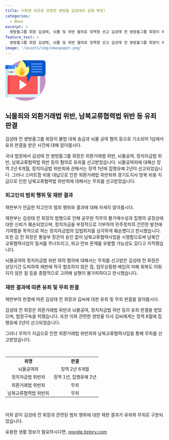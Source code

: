 ```yaml
---
title: 이화영 회유로 유명한 쌍방울 김성태의 실형 확정!
categories:
  - News
excerpt: >
  쌍방울그룹 회장 김성태, 뇌물 및 위반 혐의로 징역형 선고 김성태 전 쌍방울그룹 회장이 외환거래법 위반, 뇌물공여, 정치자금법 위반 등 혐의로 1심에서 징역 2년 6개월과 집행유예 2년을 선고받았다. 뇌물과 외환거래법 위반 혐의는 유죄 판결을 받았지만, 정치자금법 위반 혐의는 무죄를 선고받았으며, 법정구속은 면했다. 또한, 김 전 회장과 같은 혐의로 기소된 쌍방울 이사 김씨는 징역 6월과 집행유예 2년을 선고받았으며, 외환거래법 위반 혐의는 무죄를 선고받았다. 재판부는 김 전 회장의 범행으로 공무원 직무의 신뢰가 훼손되었고, 정치자금법을 심각하게 훼손했다고 지적했다.
feature_text: >
  쌍방울그룹 회장 김성태, 뇌물 및 위반 혐의로 징역형 선고 김성태 전 쌍방울그룹 회장이 외환거래법 위반, 뇌물공여, 정치자금법 위반 등 혐의로 1심에서 징역 2년 6개월과 집행유예 2년을 선고받았다. 뇌물과 외환거래법 위반 혐의는 유죄 판결을 받았지만, 정치자금법 위반 혐의는 무죄를 선고받았으며, 법정구속은 면했다. 또한, 김 전 회장과 같은 혐의로 기소된 쌍방울 이사 김씨는 징역 6월과 집행유예 2년을 선고받았으며, 외환거래법 위반 혐의는 무죄를 선고받았다. 재판부는 김 전 회장의 범행으로 공무원 직무의 신뢰가 훼손되었고, 정치자금법을 심각하게 훼손했다고 지적했다.
image: '/assets/img/newspaper.png'
---
```


<p><img src="/assets/img/news.png" alt="rentncar 속보" /></p>

<h2 data-ke-size="size26">뇌물죄와 외환거래법 위반, 남북교류협력법 위반 등 유죄 판결</h2>

<p data-ke-size="size16">김성태 전 쌍방울그룹 회장이 불법 대북 송금과 뇌물 공여 혐의 등으로 기소되어 1심에서 유죄 판결을 받은 사건에 대해 알아봅시다.</p>

<p>국내 법정에서 김성태 전 쌍방울그룹 회장은 외환거래법 위반, 뇌물공여, 정치자금법 위반, 남북교류협력법 위반 등의 혐의로 유죄를 선고받았습니다. 뇌물공여죄에 대해선 징역 2년 6개월, 정치자금법 위반죄에 관해서는 징역 1년에 집행유예 2년이 선고되었습니다. 그러나 스마트팜 비용 대납으로 인한 외환거래법 위반죄와 경기도지사 방북 비용 지급으로 인한 남북교류협력법 위반죄에 대해서는 무죄를 선고받았습니다.</p>

<h3 data-ke-size="size24">피고인의 범죄 행위 및 재판 결과</h3>

<p data-ke-size="size16">재판부가 언급한 피고인의 범죄 행위와 결과에 대해 자세히 알아봅시다.</p>

<p>재판부는 김성태 전 회장의 범행으로 인해 공무원 직무의 불가매수성과 집행의 공정성에 대한 신뢰가 훼손되었으며, 정치자금을 부정적으로 기부하여 민주정치의 건전한 발전에 기여함을 목적으로 하는 정치자금법의 입법취지를 심각하게 훼손했다고 판시했습니다. 또한 김 전 회장은 통일부 장관의 승인 없이 남북교류협력사업을 시행함으로써 남북간 교류협력사업의 질서를 무너뜨리고, 외교·안보 문제를 유발할 가능성도 있다고 지적했습니다.</p>

<p>뇌물공여와 정치자금법 위반 외의 혐의에 대해서는 무죄를 선고받은 김성태 전 회장은 상당기간 도피하여 재판에 적극 협조하지 않은 점, 업무상횡령·배임의 피해 회복도 이뤄지지 않은 점 등을 종합적으로 고려해 실형이 불가피하다고 판시했습니다.</p>

<h3 data-ke-size="size24">재판 결과에 따른 유죄 및 무죄 판결</h3>

<p data-ke-size="size16">재판부의 판결에 따른 김성태 전 회장과 김씨에 대한 유죄 및 무죄 판결을 알아봅시다.</p>

<p>김성태 전 회장은 외환거래법 위반과 뇌물공여, 정치자금법 위반 등의 유죄 판결을 받았으며, 법정구속을 피했습니다. 또한 이와 관련한 쌍방울 이사 김씨에게는 징역 6월에 집행유예 2년이 선고되었습니다.</p>

<p>그러나 무허가 지급으로 인한 외환거래법 위반죄와 남북교류협력사업을 통해 무죄를 선고받았습니다.</p>

<p data-ke-size="size16">&nbsp;</p>

<table>
    <tbody>
        <tr>
            <td style="text-align: center; height: 17px;"><b>죄명</b></td>
            <td style="text-align: center; height: 17px;"><b>판결</b></td>
        </tr>
        <tr>
            <td style="text-align: center; height: 17px;">뇌물공여죄</td>
            <td style="text-align: center; height: 17px;">징역 2년 6개월</td>
        </tr>
        <tr>
            <td style="text-align: center; height: 17px;">정치자금법 위반죄</td>
            <td style="text-align: center; height: 17px;">징역 1년, 집행유예 2년</td>
        </tr>
        <tr>
            <td style="text-align: center; height: 17px;">외환거래법 위반죄</td>
            <td style="text-align: center; height: 17px;">무죄</td>
        </tr>
        <tr>
            <td style="text-align: center; height: 17px;">남북교류협력법 위반죄</td>
            <td style="text-align: center; height: 17px;">무죄</td>
        </tr>
    </tbody>
</table>

<p data-ke-size="size16">&nbsp;</p>

<p>이와 같이 김성태 전 회장과 관련된 범죄 행위에 대한 재판 결과가 유죄와 무죄로 구분되었습니다.</p>
유용한 생활 정보가 필요하시다면, <a href="https://qoogle.tistory.com" rel="dofollow">qoogle.tistory.com</a>


